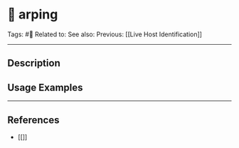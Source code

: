 # 💢 arping
Tags: #💢
Related to: 
See also: 
Previous: [[Live Host Identification]]

---
## Description


## Usage Examples


---
## References
- [[]]